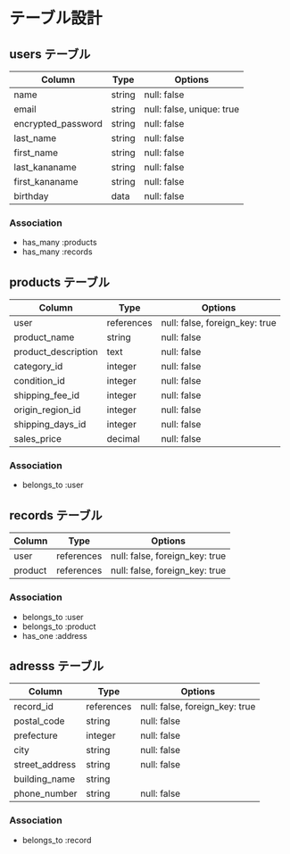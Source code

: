 # テーブル設計

## users テーブル

| Column             | Type   | Options     |
| ------------------ | ------ | ----------- |
| name               | string | null: false |
| email              | string | null: false, unique: true|
| encrypted_password | string | null: false |
| last_name          | string | null: false |
| first_name         | string | null: false |
| last_kananame      | string | null: false |
| first_kananame     | string | null: false |
| birthday           | data   | null: false |


### Association

- has_many :products
- has_many :records

##  products テーブル

| Column             | Type       | Options     |
| ------------------ | ------     | ----------- |
| user               | references | null: false, foreign_key: true |
| product_name       | string     | null: false |
| product_description| text       | null: false |
| category_id        | integer    | null: false |
| condition_id       | integer    | null: false |
| shipping_fee_id    | integer    | null: false |
| origin_region_id   | integer    | null: false |
| shipping_days_id   | integer    | null: false |
| sales_price        | decimal    | null: false |


### Association

-  belongs_to :user

## records テーブル

| Column     | Type       | Options                        |
| ------     | ---------- | ------------------------------ |
| user       | references | null: false, foreign_key: true |
| product    | references | null: false, foreign_key: true |

### Association

-  belongs_to :user
-  belongs_to :product
-  has_one :address

## adresss テーブル

| Column        | Type       | Options                        |
| -------       | ---------- | ------------------------------ |
| record_id     | references | null: false, foreign_key: true |
| postal_code   | string     | null: false |
| prefecture    | integer    | null: false |
| city          | string     | null: false |
| street_address| string     | null: false |
| building_name | string     |
| phone_number  | string     | null: false |

### Association

- belongs_to :record
